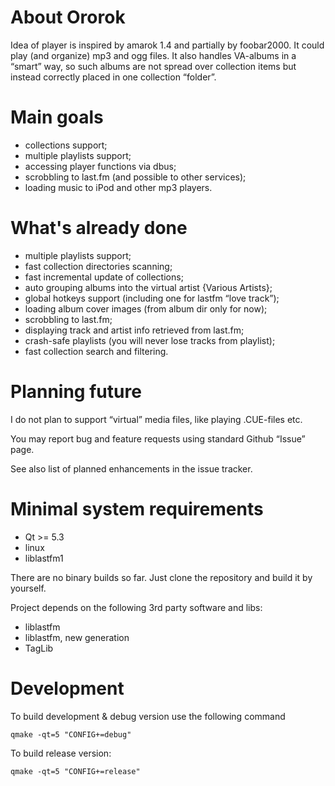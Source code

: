 About Ororok
============

Idea of player is inspired by amarok 1.4 and partially by foobar2000. It could play (and organize) mp3 and 
ogg files. It also handles VA-albums in a “smart” way, so such albums are not spread over collection items
but instead correctly placed in one collection “folder”.

Main goals
==========

* collections support;
* multiple playlists support;
* accessing player functions via dbus;
* scrobbling to last.fm (and possible to other services);
* loading music to iPod and other mp3 players.

What's already done
===================

* multiple playlists support;
* fast collection directories scanning;
* fast incremental update of collections;
* auto grouping albums into the virtual artist {Various Artists};
* global hotkeys support (including one for lastfm “love track”);
* loading album cover images (from album dir only for now);
* scrobbling to last.fm;
* displaying track and artist info retrieved from last.fm;
* crash-safe playlists (you will never lose tracks from playlist);
* fast collection search and filtering.

Planning future
===============

I do not plan to support “virtual” media files, like playing .CUE-files etc. 

You may report bug and feature requests using standard Github “Issue” page. 

See also list of planned enhancements in the issue tracker. 

Minimal system requirements
===========================

* Qt >= 5.3
* linux 
* liblastfm1

There are no binary builds so far. Just clone the repository and build it by yourself. 

Project depends on the following 3rd party software and libs:

* liblastfm 
* liblastfm, new generation 
* TagLib 


Development
===========

To build development & debug version use the following command

    qmake -qt=5 "CONFIG+=debug"

To build release version:

    qmake -qt=5 "CONFIG+=release"

